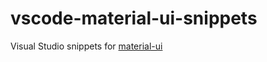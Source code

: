 vscode-material-ui-snippets
===

Visual Studio snippets for [material-ui](http://www.material-ui.com/)